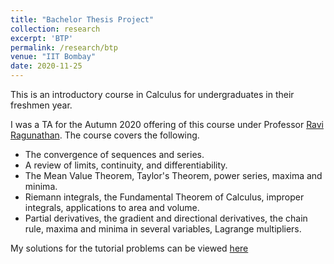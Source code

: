 ```yaml
---
title: "Bachelor Thesis Project"
collection: research
excerpt: 'BTP'
permalink: /research/btp
venue: "IIT Bombay"
date: 2020-11-25
---
```


This is an introductory course in Calculus for undergraduates in their freshmen year. 

I was a TA for the Autumn 2020 offering of this course under Professor [Ravi Ragunathan](http://www.math.iitb.ac.in/~ravir/). The course covers the following. 

* The convergence of sequences and series.
* A review of limits, continuity, and differentiability.
* The Mean Value Theorem, Taylor's Theorem, power series, maxima and minima.
* Riemann integrals, the Fundamental Theorem of Calculus, improper integrals, applications to area and volume. 
* Partial derivatives, the gradient and directional derivatives, the chain rule, maxima and minima in several variables, Lagrange multipliers. 

My solutions for the tutorial problems can be viewed [here](https://ishankapnadak.github.io/files/ma109-tut-solutions.pdf">here)